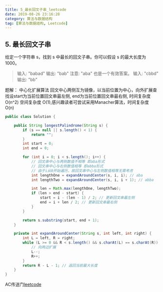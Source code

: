 ```yaml
---
title: 5_最长回文子串_leetcode
date: 2019-08-26 23:16:28
category: 算法与数据结构
tag: [算法与数据结构, Leetcode]
---
```


## 5. 最长回文子串

给定一个字符串 s，找到 s 中最长的回文子串。你可以假设 s 的最大长度为 1000。

>输入: "babad"
输出: "bab"
注意: "aba" 也是一个有效答案。
输入: "cbbd"
输出: "bb"

题解： 中心化扩展算法 回文中心两侧互为镜像，以当前位置为中心，向外扩展查找设start为当前位置回文串最左侧, end为当前位置回文串最右侧,
时间复杂度 O(n^2) 空间复杂度 O(1),感兴趣读者可尝试采用Manacher算法，时间复杂度 O(n)

```java
public class Solution {

    public String longestPalindrome(String s) {
        if (s == null || s.length() < 1) {
            return "";
        }
        int start = 0;
        int end = 0;

        for (int i = 0; i < s.length(); i++) {
            // 回文串中心与两侧数值不相等 即aba形式
            // 回文串中心与右侧数值相等 即abba形式
            // 由于i从0开始遍历，故回文串中心与左侧数值相等无需考虑
            int lengthOne = expandAroundCenter(s, i, i); // aba
            int lengthTwo = expandAroundCenter(s, i, i + 1); // abba

            int len = Math.max(lengthOne, lengthTwo);
            if (len > end - start) {
                start = i - (len - 1) / 2; // 更新回文串最左侧
                end = i + len / 2; // 更新回文串最右侧
            }
        }

        return s.substring(start, end + 1);
    }

    private int expandAroundCenter(String s, int left, int right) {
        int L = left, R = right;
        while (L >= 0 && R < s.length() && s.charAt(L) == s.charAt(R)) {
            // 向两边扩展
            L--;
            R++;
        }
        return R - L - 1; // 返回当前最大长度
    }
}
```

AC传送门[leetcode](https://leetcode-cn.com/problems/longest-palindromic-substring/)